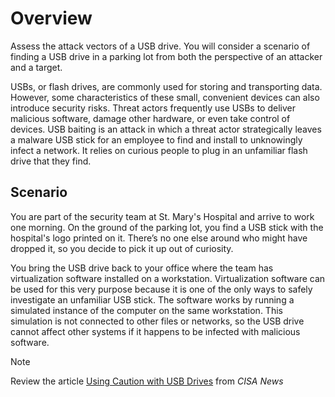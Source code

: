 # Overview
Assess the attack vectors of a USB drive. You will consider a scenario of finding a USB drive in a parking lot from both the perspective of an attacker and a target.

USBs, or flash drives, are commonly used for storing and transporting data. However, some characteristics of these small, convenient devices can also introduce security risks. Threat actors frequently use USBs to deliver malicious software, damage other hardware, or even take control of devices. USB baiting is an attack in which a threat actor strategically leaves a malware USB stick for an employee to find and install to unknowingly infect a network. It relies on curious people to plug in an unfamiliar flash drive that they find.

## Scenario
You are part of the security team at St. Mary's Hospital and arrive to work one morning. On the ground of the parking lot, you find a USB stick with the hospital's logo printed on it. There’s no one else around who might have dropped it, so you decide to pick it up out of curiosity.

You bring the USB drive back to your office where the team has virtualization software installed on a workstation. Virtualization software can be used for this very purpose because it is one of the only ways to safely investigate an unfamiliar USB stick. The software works by running a simulated instance of the computer on the same workstation. This simulation is not connected to other files or networks, so the USB drive cannot affect other systems if it happens to be infected with malicious software.

>[!NOTE]
>Review the article [Using Caution with USB Drives](https://www.cisa.gov/news-events/news/using-caution-usb-drives) from *CISA News*
